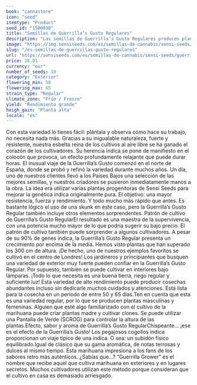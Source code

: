 ```yaml
---
book: "cannastore"
icon: "seed"
itemtype: "Product"
seed_id: "1500030"
title: "Semillas de Guerrilla’s Gusto Regulares"
description: "Las semillas de Guerrilla’s Gusto Regulares producen plantas 90% indica que crecen en casi cualquier lugar. Son económicas, fáciles de cultivar y potentes."
image: "https://img.sensiseeds.com/es/semillas-de-cannabis/sensi-seeds/guerrilla-s-gusto-image.png"
slug: "/es-semillas-de-guerrillas-gusto-regulares"
url: "https://sensiseeds.com/es/semillas-de-cannabis/sensi-seeds/guerrilla-s-gusto?a_aid=cannastore"
price: 28.01
currency: "eur"
number_of_seeds: 10
category: "Exterior"
flowering_min: 50
flowering_max: 65
strain_type: "Regular"
climate_zone: "Frío / Fresco"
yield: "Rendimiento grande"
heigh_gain: "Planta alta"
locale: "es"
---
```

Con esta variedad lo tienes fácil: plántala y observa cómo hace su trabajo, no necesita nada más. Gracias a su inigualable naturaleza, fuerte y resistente, nuestra esbelta reina de los cultivos al aire libre se ha ganado el corazón de los cultivadores. Su herencia indica se pone de manifiesto en el colocón que provoca, un efecto profundamente relajante que puede durar horas. El inusual viaje de la Guerrilla’s Gusto comenzó en el norte de España, donde se probó y refinó la variedad durante muchos años. Un día, uno de nuestros clientes llevó a los Países Bajos una selección de las mejores semillas, y nuestros criadores se pusieron inmediatamente manos a la obra. La idea era utilizar varias plantas progenitoras de Sensi Seeds para mejorar la genética indica originalmente pura. El objetivo: una mayor resistencia, fuerza y rendimiento. Y todo mucho más rápido que antes. Es bastante lógico el uso de una skunk en este caso, pero la Guerrilla’s Gusto Regular también incluye otros elementos sorprendentes. Patrón de cultivo de Guerrilla’s Gusto RegularEl resultado es una maestra de la supervivencia, con una potencia mucho mayor de lo que podría sugerir su bajo precio. El patrón de cultivo también puede sorprender a algunos cultivadores. A pesar de su 90% de genes indica, la Guerrilla’s Gusto Regular presenta un crecimiento por encima de la media. Hemos visto plantas que han superado los 300 cm de altura. ¡De hecho, uno de nuestros ejemplos favoritos se cultivó en el centro de Londres! Los jardineros y principiantes que busquen una variedad de exterior muy fuerte pueden confiar en la Guerrilla’s Gusto Regular. Por supuesto, también se puede cultivar en interiores bajo lámparas. ¡Todo lo que necesita es una buena tierra, riego regular y suficiente luz! Esta variedad de alto rendimiento puede producir cosechas abundantes incluso sin dedicarle muchos cuidados y atenciones. Está lista para la cosecha en un periodo de entre 50 y 65 días.Ten en cuenta que esta es una variedad regular, por lo que se producen plantas masculinas y femeninas. Alguien que esté algo familiarizado con el cultivo de la marihuana puede criar plantas madre y cultivar clones. Se puede utilizar una Pantalla de Verde (SCROG) para controlar la altura de las plantas.Efecto, sabor y aroma de Guerrilla’s Gusto RegularChispeante… ¡ese es el efecto de la Guerrilla’s Gusto! Los pegajosos cogollos indica proporcionan un viaje típico de una indica. O sea: un subidón físico equilibrado.Igual de clásico que su gama aromática, de notas terrosas y dulces al mismo tiempo. Esta marihuana impresiona a los fans de los sabores retro más auténticos. ¿Sabías que…? “Guerrilla Grower” es el nombre que recibe aquel que cultiva marihuana en exteriores y en lugares secretos. Muchos cultivadores utilizan este método porque consideran que el cultivo en casa es demasiado arriesgado.
